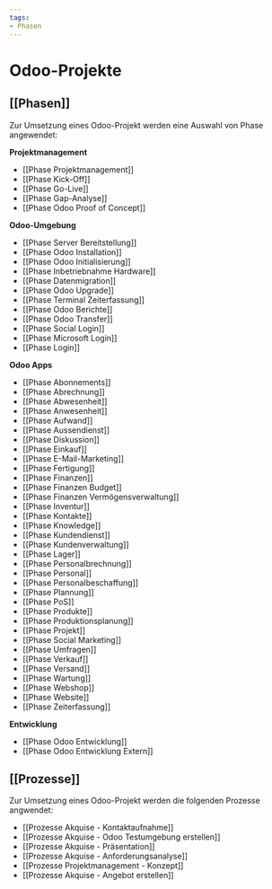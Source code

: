 ```yaml
---
tags:
- Phasen
---
```

# Odoo-Projekte

## [[Phasen]]

Zur Umsetzung eines Odoo-Projekt werden eine Auswahl von Phase angewendet:

**Projektmanagement**

* [[Phase Projektmanagement]]
* [[Phase Kick-Off]]
* [[Phase Go-Live]]
* [[Phase Gap-Analyse]]
* [[Phase Odoo Proof of Concept]]

**Odoo-Umgebung**

* [[Phase Server Bereitstellung]]
* [[Phase Odoo Installation]]
* [[Phase Odoo Initialisierung]]
* [[Phase Inbetriebnahme Hardware]]
* [[Phase Datenmigration]]
* [[Phase Odoo Upgrade]]
* [[Phase Terminal Zeiterfassung]]
* [[Phase Odoo Berichte]]
* [[Phase Odoo Transfer]]
* [[Phase Social Login]]
* [[Phase Microsoft Login]]
* [[Phase Login]]

**Odoo Apps**

* [[Phase Abonnements]]
* [[Phase Abrechnung]]
* [[Phase Abwesenheit]]
* [[Phase Anwesenheit]]
* [[Phase Aufwand]]
* [[Phase Aussendienst]]
* [[Phase Diskussion]]
* [[Phase Einkauf]]
* [[Phase E-Mail-Marketing]]
* [[Phase Fertigung]]
* [[Phase Finanzen]]
* [[Phase Finanzen Budget]]
* [[Phase Finanzen Vermögensverwaltung]]
* [[Phase Inventur]]
* [[Phase Kontakte]]
* [[Phase Knowledge]]
* [[Phase Kundendienst]]
* [[Phase Kundenverwaltung]]
* [[Phase Lager]]
* [[Phase Personalbrechnung]]
* [[Phase Personal]]
* [[Phase Personalbeschaffung]]
* [[Phase Plannung]]
* [[Phase PoS]]
* [[Phase Produkte]]
* [[Phase Produktionsplanung]]
* [[Phase Projekt]]
* [[Phase Social Marketing]]
* [[Phase Umfragen]]
* [[Phase Verkauf]]
* [[Phase Versand]]
* [[Phase Wartung]]
* [[Phase Webshop]]
* [[Phase Website]]
* [[Phase Zeiterfassung]]

**Entwicklung**

* [[Phase Odoo Entwicklung]]
* [[Phase Odoo Entwicklung Extern]]

## [[Prozesse]]

Zur Umsetzung eines Odoo-Projekt werden die folgenden Prozesse angwendet:

* [[Prozesse Akquise - Kontaktaufnahme]]
* [[Prozesse Akquise - Odoo Testumgebung erstellen]]
* [[Prozesse Akquise - Präsentation]]
* [[Prozesse Akquise - Anforderungsanalyse]]
* [[Prozesse Projektmanagement - Konzept]]
* [[Prozesse Akquise - Angebot erstellen]]
